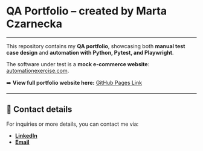 # QA Portfolio – created by Marta Czarnecka

---

This repository contains my **QA portfolio**, showcasing both **manual test case design** and **automation with Python, Pytest, and Playwright**.  

The software under test is a **mock e-commerce website**: [automationexercise.com](https://www.automationexercise.com/).  

➡️ **View full portfolio website here:** [GitHub Pages Link](https://<your-username>.github.io/qa-portfolio/)

---

## 📩 Contact details

For inquiries or more details, you can contact me via:  
- [**LinkedIn**](www.linkedin.com/in/marta-czarnecka-40406878) 
- [**Email**](martaczarneckaqa@gmail.com)
